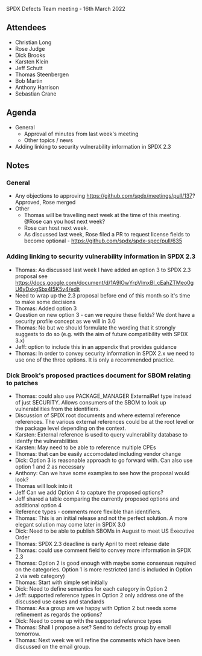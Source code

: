 SPDX Defects Team meeting - 16th March 2022

## Attendees
* Christian Long
* Rose Judge
* Dick Brooks
* Karsten Klein
* Jeff Schutt
* Thomas Steenbergen
* Bob Martin
* Anthony Harrison
* Sebastian Crane

## Agenda
* General
  * Approval of minutes from last week's meeting
  * Other topics / news
* Adding linking to security vulnerability information in SPDX 2.3

## Notes
### General
* Any objections to approving https://github.com/spdx/meetings/pull/137? Approved, Rose merged
* Other
  * Thomas will be travelling next week at the time of this meeting. @Rose can you host next week?
  * Rose can host next week.
  * As discussed last week, Rose filed a PR to request license fields to become optional - https://github.com/spdx/spdx-spec/pull/635

### Adding linking to security vulnerability information in SPDX 2.3
* Thomas: As discussed last week I have added an option 3 to SPDX 2.3 proposal see https://docs.google.com/document/d/1A9lOwYrpVlmxBl_cEahZTMeo0gU6yDxkgSbx4I5K5v4/edit
* Need to wrap up the 2.3 proposal before end of this month so it's time to make some decisions
* Thomas: Added option 3 
* Question on new option 3 - can we require these fields? We dont have a security profile concept as we will in 3.0
* Thomas: No but we should formulate the wording that it strongly suggests to do so (e.g. with the aim of future compatibility with SPDX 3.x)
* Jeff: option to include this in an appendix that provides guidance
* Thomas: In order to convey security information in SPDX 2.x we need to use one of the three options. It is only a recommended practice.

### Dick Brook's proposed practices document for SBOM relating to patches
* Thomas: could also use PACKAGE_MANAGER ExternalRef type instead of just SECURITY. Allows consumers of the SBOM to look up vulnerabilities from the identifiers.
* Discussion of SPDX root documents and where external reference references. The various external references could be at the root level or the package level depending on the context.
* Karsten: External reference is used to query vulnerability database to identfy the vulnerabilities
* Karsten: May need to be able to reference multiple CPEs
* Thomas: that can be easily accomodated including vendor change
* Dick: Option 3 is reasonable approach to go forward with. Can also use option 1 and 2 as necessary
* Anthony: Can we have some examples to see how the proposal would look?
* Thomas will look into it
* Jeff Can we add Option 4 to capture the proposed options?
* Jeff shared a table comparing the currently proposed options and additional option 4
* Reference types - comments more flexible than identifiers. 
* Thomas: This is an initial release and not the perfect solution. A more elegant solution may come later in SPDX 3.0
* Dick: Need to be able to publish SBOMs in August to meet US Executive Order
* Thomas: SPDX 2.3 deadline is early April to meet release date
* Thomas: could use comment field to convey more information in SPDX 2.3
* Thomas: Option 2 is good enough with maybe some consensus required on the categories. Option 1 is more restricted (and is included in Option 2 via web category)
* Thomas: Start with simple set initially 
* Dick: Need to define semantics for each category in Option 2
* Jeff: supported reference types in Option 2 only address one of the discussed use cases and standards 
* Thomas: As a group are we happy with Option 2 but needs some refinement as regards the options?
* Dick: Need to come up with the supported reference types
* Thomas: Shall I propose a set? Send to defects group by email tomorrow.
* Thomas: Next week we will refine the comments which have been discussed on the email group.
